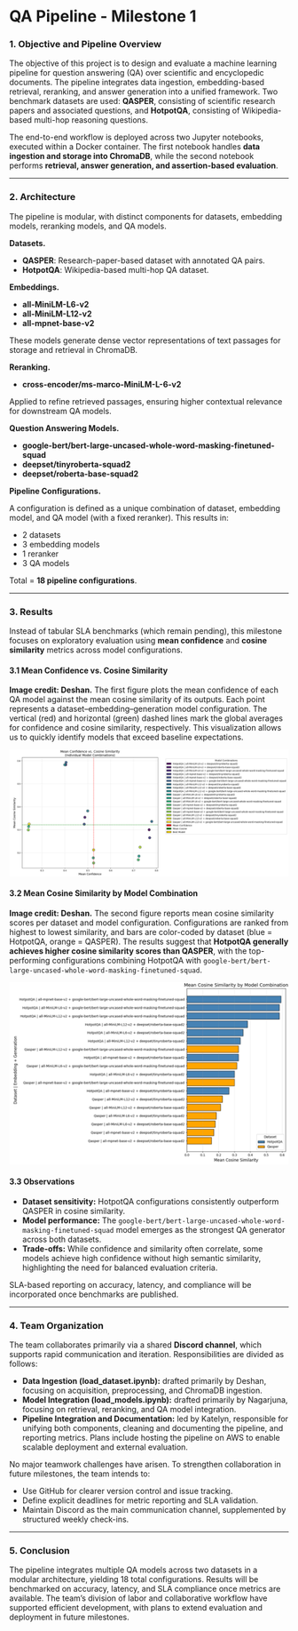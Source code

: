 # QA Pipeline - Milestone 1

### 1. Objective and Pipeline Overview  

The objective of this project is to design and evaluate a machine learning pipeline for question answering (QA) over scientific and encyclopedic documents. The pipeline integrates data ingestion, embedding-based retrieval, reranking, and answer generation into a unified framework. Two benchmark datasets are used: **QASPER**, consisting of scientific research papers and associated questions, and **HotpotQA**, consisting of Wikipedia-based multi-hop reasoning questions.  

The end-to-end workflow is deployed across two Jupyter notebooks, executed within a Docker container. The first notebook handles **data ingestion and storage into ChromaDB**, while the second notebook performs **retrieval, answer generation, and assertion-based evaluation**.  

---

### 2. Architecture  

The pipeline is modular, with distinct components for datasets, embedding models, reranking models, and QA models.  

**Datasets.**  
- **QASPER**: Research-paper-based dataset with annotated QA pairs.  
- **HotpotQA**: Wikipedia-based multi-hop QA dataset.  

**Embeddings.**  
- **all-MiniLM-L6-v2**  
- **all-MiniLM-L12-v2**  
- **all-mpnet-base-v2**  

These models generate dense vector representations of text passages for storage and retrieval in ChromaDB.  

**Reranking.**  
- **cross-encoder/ms-marco-MiniLM-L-6-v2**

Applied to refine retrieved passages, ensuring higher contextual relevance for downstream QA models.  

**Question Answering Models.**  
- **google-bert/bert-large-uncased-whole-word-masking-finetuned-squad**  
- **deepset/tinyroberta-squad2**  
- **deepset/roberta-base-squad2**  

**Pipeline Configurations.**  

A configuration is defined as a unique combination of dataset, embedding model, and QA model (with a fixed reranker). This results in:  

- 2 datasets  
- 3 embedding models  
- 1 reranker  
- 3 QA models  

Total = **18 pipeline configurations**.

---

### 3. Results  

Instead of tabular SLA benchmarks (which remain pending), this milestone focuses on exploratory evaluation using **mean confidence** and **cosine similarity** metrics across model configurations.  

#### 3.1 Mean Confidence vs. Cosine Similarity  

**Image credit: Deshan.** The first figure plots the mean confidence of each QA model against the mean cosine similarity of its outputs. Each point represents a dataset–embedding–generation model configuration. The vertical (red) and horizontal (green) dashed lines mark the global averages for confidence and cosine similarity, respectively. This visualization allows us to quickly identify models that exceed baseline expectations.  

![Mean Confidence vs Cosine Similarity](report_files/milestone_1/mean_confidence_vs_cosine_similarity.png)  

#### 3.2 Mean Cosine Similarity by Model Combination  

**Image credit: Deshan.** The second figure reports mean cosine similarity scores per dataset and model configuration. Configurations are ranked from highest to lowest similarity, and bars are color-coded by dataset (blue = HotpotQA, orange = QASPER). The results suggest that **HotpotQA generally achieves higher cosine similarity scores than QASPER**, with the top-performing configurations combining HotpotQA with `google-bert/bert-large-uncased-whole-word-masking-finetuned-squad`.  

![Mean Cosine Similarity by Model Combination](report_files/milestone_1/mean_cosine_similarity_by_model.png)  

#### 3.3 Observations  

- **Dataset sensitivity:** HotpotQA configurations consistently outperform QASPER in cosine similarity.  
- **Model performance:** The `google-bert/bert-large-uncased-whole-word-masking-finetuned-squad` model emerges as the strongest QA generator across both datasets.  
- **Trade-offs:** While confidence and similarity often correlate, some models achieve high confidence without high semantic similarity, highlighting the need for balanced evaluation criteria.  

SLA-based reporting on accuracy, latency, and compliance will be incorporated once benchmarks are published.  

---

### 4. Team Organization  

The team collaborates primarily via a shared **Discord channel**, which supports rapid communication and iteration. Responsibilities are divided as follows:  

- **Data Ingestion (load_dataset.ipynb):** drafted primarily by Deshan, focusing on acquisition, preprocessing, and ChromaDB ingestion.  
- **Model Integration (load_models.ipynb):** drafted primarily by Nagarjuna, focusing on retrieval, reranking, and QA model integration.  
- **Pipeline Integration and Documentation:** led by Katelyn, responsible for unifying both components, cleaning and documenting the pipeline, and reporting metrics. Plans include hosting the pipeline on AWS to enable scalable deployment and external evaluation.  

No major teamwork challenges have arisen. To strengthen collaboration in future milestones, the team intends to:  
- Use GitHub for clearer version control and issue tracking.  
- Define explicit deadlines for metric reporting and SLA validation.  
- Maintain Discord as the main communication channel, supplemented by structured weekly check-ins.  

---

### 5. Conclusion  

The pipeline integrates multiple QA models across two datasets in a modular architecture, yielding 18 total configurations. Results will be benchmarked on accuracy, latency, and SLA compliance once metrics are available. The team’s division of labor and collaborative workflow have supported efficient development, with plans to extend evaluation and deployment in future milestones.  